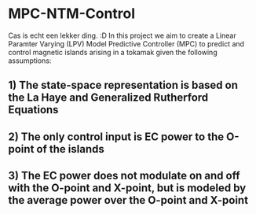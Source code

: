 # MPC-NTM-Control
Cas is echt een lekker ding. :D
In this project we aim to create a Linear Paramter Varying (LPV) Model Predictive Controller (MPC) to predict and control magnetic islands arising in a tokamak given the following assumptions:
## 1) The state-space representation is based on the La Haye and Generalized Rutherford Equations
## 2) The only control input is EC power to the O-point of the islands
## 3) The EC power does not modulate on and off with the O-point and X-point, but is modeled by the average power over the O-point and X-point
